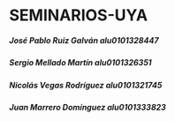 # SEMINARIOS-UYA
##### José Pablo Ruiz Galván alu0101328447
##### Sergio Mellado Martín alu0101326351
##### Nicolás Vegas Rodríguez alu0101321745
##### Juan Marrero Domínguez alu0101333823
